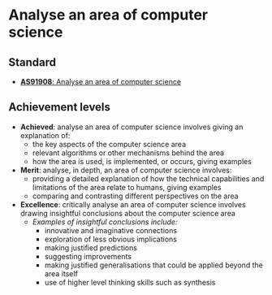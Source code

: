 # Analyse an area of computer science

## Standard

- [**AS91908**: Analyse an area of computer science](https://www.nzqa.govt.nz/nqfdocs/ncea-resource/achievements/2019/as91908.pdf)

## Achievement levels

- **Achieved**: analyse an area of computer science involves giving an explanation of:
    - the key aspects of the computer science area
    - relevant algorithms or other mechanisms behind the area
    - how the area is used, is implemented, or occurs, giving examples
- **Merit**: analyse, in depth, an area of computer science involves:
    - providing a detailed explanation of how the technical capabilities and limitations of
    the area relate to humans, giving examples
    - comparing and contrasting different perspectives on the area
- **Excellence**: critically analyse an area of computer science involves drawing insightful conclusions about the computer science area
    - *Examples of insightful conclusions include:*
        - innovative and imaginative connections
        - exploration of less obvious implications
        - making justified predictions
        - suggesting improvements
        - making justified generalisations that could be applied beyond the area itself
        - use of higher level thinking skills such as synthesis